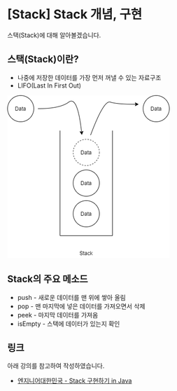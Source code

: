 # [Stack] Stack 개념, 구현

스택(Stack)에 대해 알아볼겠습니다.



## 스택(Stack)이란?

* 나중에 저장한 데이터를 가장 먼저 꺼낼 수 있는 자료구조
* LIFO(Last In First Out)



![Stack](img/Stack.png)



## Stack의 주요 메소드

* push - 새로운 데이터를 맨 위에 쌓아 올림
* pop - 맨 마지막에 넣은 데이터를 가져오면서 삭제
* peek - 마지막 데이터를 가져옴
* isEmpty - 스택에 데이터가 있는지 확인



## 링크

아래 강의를 참고하여 작성하였습니다.

* [엔지니어대한민국 - Stack 구현하기 in Java](https://www.youtube.com/watch?v=whVUYv0Leg0&list=PLjSkJdbr_gFZL2BNnGLvTgMYXptKGIyum)

